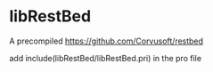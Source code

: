# libRestBed
A precompiled https://github.com/Corvusoft/restbed

add include(libRestBed/libRestBed.pri) in the pro file
